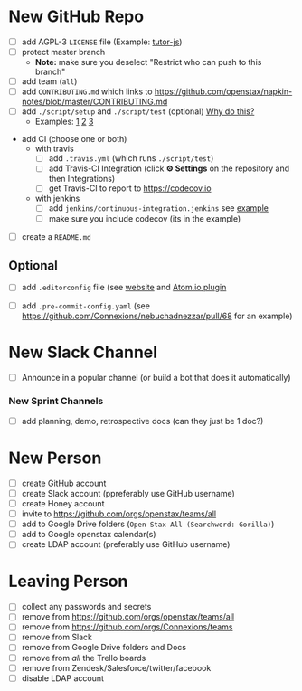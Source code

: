 # New GitHub Repo

- [ ] add AGPL-3 `LICENSE` file (Example: [tutor-js](https://github.com/openstax/tutor-js/pull/1653))
- [ ] protect master branch
  - **Note:** make sure you deselect "Restrict who can push to this branch"
- [ ] add team (`all`)
- [ ] add `CONTRIBUTING.md` which links to https://github.com/openstax/napkin-notes/blob/master/CONTRIBUTING.md
- [ ] add `./script/setup` and `./script/test` (optional) [Why do this?](https://githubengineering.com/scripts-to-rule-them-all/)
  - Examples: [1](https://github.com/Connexions/cnx-rulesets) [2](https://github.com/Connexions/cnx-easybake) [3](https://github.com/openstax/ostext-style-guide)
- add CI (choose one or both)
  - with travis
    - [ ] add `.travis.yml` (which runs `./script/test`)
    - [ ] add Travis-CI Integration (click **:gear: Settings** on the repository and then Integrations)
    - [ ] get Travis-CI to report to https://codecov.io
  - with jenkins
    - [ ] add `jenkins/continuous-integration.jenkins` see [example](https://github.com/openstax/highlighter/blob/master/jenkins/continuous-integration.jenkins)
    - [ ] make sure you include codecov (its in the example)
- [ ] create a `README.md`

## Optional

- [ ] add `.editorconfig` file (see [website](http://editorconfig.org) and [Atom.io plugin](https://atom.io/packages/editorconfig)
- [ ] add `.pre-commit-config.yaml` (see https://github.com/Connexions/nebuchadnezzar/pull/68 for an example)


# New Slack Channel

- [ ] Announce in a popular channel (or build a bot that does it automatically)

### New Sprint Channels

- [ ] add planning, demo, retrospective docs (can they just be 1 doc?)


# New Person

- [ ] create GitHub account
- [ ] create Slack account (ppreferably use GitHub username)
- [ ] create Honey account
- [ ] invite to https://github.com/orgs/openstax/teams/all
- [ ] add to Google Drive folders (`Open Stax All (Searchword: Gorilla)`)
- [ ] add to Google openstax calendar(s)
- [ ] create LDAP account (preferably use GitHub username)

# Leaving Person

- [ ] collect any passwords and secrets
- [ ] remove from https://github.com/orgs/openstax/teams/all
- [ ] remove from https://github.com/orgs/Connexions/teams
- [ ] remove from Slack
- [ ] remove from Google Drive folders and Docs
- [ ] remove from _all_ the Trello boards
- [ ] remove from Zendesk/Salesforce/twitter/facebook
- [ ] disable LDAP account
